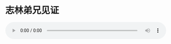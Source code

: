 # 志林弟兄见证

<audio style="width: 100%;" preload="false" controls controlslist="nodownload"><source src="//cdn.simai.ml/audio/mp3/old/12357.mp3" type="audio/mpeg">Your browser does not support the audio element.</audio>


